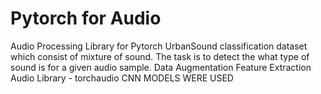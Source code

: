 # Pytorch for Audio

Audio Processing Library for Pytorch
UrbanSound classification dataset which consist of mixture of sound. The task is to detect the what type of sound is for a given audio sample.
Data Augmentation
Feature Extraction
Audio Library - torchaudio
CNN MODELS WERE USED

